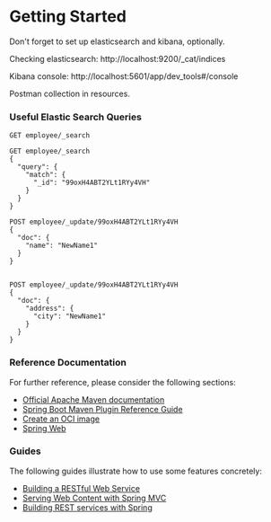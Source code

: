 
# Getting Started
Don't forget to set up elasticsearch and kibana, optionally.

Checking elasticsearch: 
http://localhost:9200/_cat/indices

Kibana console: 
http://localhost:5601/app/dev_tools#/console

Postman collection in resources.

### Useful Elastic Search Queries
```
GET employee/_search

GET employee/_search
{ 
  "query": {
    "match": {
      "_id": "99oxH4ABT2YLt1RYy4VH"
    }
  }
}

POST employee/_update/99oxH4ABT2YLt1RYy4VH
{
  "doc": {
    "name": "NewName1"
  }
}


POST employee/_update/99oxH4ABT2YLt1RYy4VH
{
  "doc": {
    "address": {
      "city": "NewName1"
    }
  }
}

```

### Reference Documentation
For further reference, please consider the following sections:

* [Official Apache Maven documentation](https://maven.apache.org/guides/index.html)
* [Spring Boot Maven Plugin Reference Guide](https://docs.spring.io/spring-boot/docs/2.6.6/maven-plugin/reference/html/)
* [Create an OCI image](https://docs.spring.io/spring-boot/docs/2.6.6/maven-plugin/reference/html/#build-image)
* [Spring Web](https://docs.spring.io/spring-boot/docs/2.6.6/reference/htmlsingle/#boot-features-developing-web-applications)

### Guides
The following guides illustrate how to use some features concretely:

* [Building a RESTful Web Service](https://spring.io/guides/gs/rest-service/)
* [Serving Web Content with Spring MVC](https://spring.io/guides/gs/serving-web-content/)
* [Building REST services with Spring](https://spring.io/guides/tutorials/bookmarks/)

